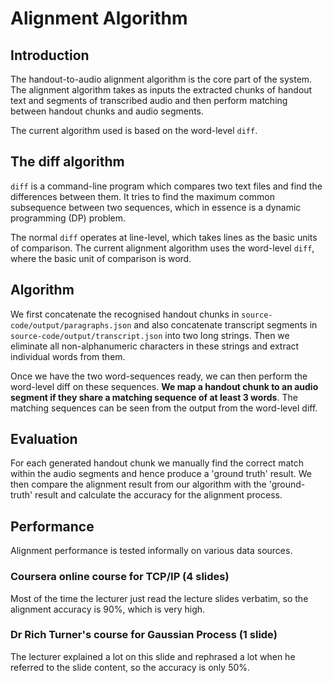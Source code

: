 # Alignment Algorithm

## Introduction

The handout-to-audio alignment algorithm is the core part of the system. The alignment algorithm takes as inputs the extracted chunks of handout text and segments of transcribed audio and then perform matching between handout chunks and audio segments.

The current algorithm used is based on the word-level `diff`.

## The diff algorithm

`diff` is a command-line program which compares two text files and find the differences between them. It tries to find the maximum common subsequence between two sequences, which in essence is a dynamic programming (DP) problem.

The normal `diff` operates at line-level, which takes lines as the basic units of comparison. The current alignment algorithm uses the word-level `diff`, where the basic unit of comparison is word.

## Algorithm

We first concatenate the recognised handout chunks in `source-code/output/paragraphs.json` and also concatenate transcript segments in `source-code/output/transcript.json` into two long strings. Then we eliminate all non-alphanumeric characters in these strings and extract individual words from them. 

Once we have the two word-sequences ready, we can then perform the word-level diff on these sequences. **We map a handout chunk to an audio segment if they share a matching sequence of at least 3 words**. The matching sequences can be seen from the output from the word-level diff.

## Evaluation

For each generated handout chunk we manually find the correct match within the audio segments and hence produce a 'ground truth' result. We then compare the alignment result from our algorithm with the 'ground-truth' result and calculate the accuracy for the alignment process.

## Performance

Alignment performance is tested informally on various data sources.

### Coursera online course for TCP/IP (4 slides)

Most of the time the lecturer just read the lecture slides verbatim, so the alignment accuracy is 90%, which is very high.

### Dr Rich Turner's course for Gaussian Process (1 slide)

The lecturer explained a lot on this slide and rephrased a lot when he referred to the slide content, so the accuracy is only 50%.